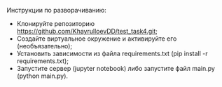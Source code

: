 Инструкции по разворачиванию:

- Клонируйте репозиторию https://github.com/KhayrulloevDD/test_task4.git;
- Создайте виртуальное окружение и активируйте его (необъязательно);
- Установить зависимости из файла requirements.txt (pip install -r requirements.txt);
- Запустите сервер (jupyter notebook) либо запустите файл main.py (python main.py).
